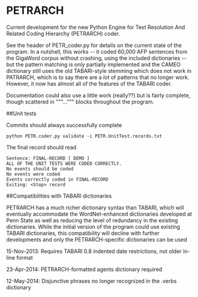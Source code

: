 PETRARCH
========

Current development for the new Python Engine for Text Resolution And Related
Coding Hierarchy (PETRARCH) coder.

See the header of PETR_coder.py for details on the current state of the program. In a 
nutshell, this works -- it coded 60,000 AFP sentences from the GigaWord corpus without 
crashing, using the included dictionaries -- but the pattern matching is only partially 
implemented and the CAMEO dictionary still uses the old TABARI-style stemming which does 
not work in PATRARCH, which is to say there are a *lot* of patterns that no longer work. 
However, it now has almost all of the features of the TABARI coder.

Documentation could also use a little work (really??) but is fairly complete, though 
scattered in """...""" blocks throughout the program.

##Unit tests

Commits should always successfully complete 

	python PETR.coder.py validate -i PETR.UnitTest.records.txt

The final record should read

	Sentence: FINAL-RECORD [ DEMO ]
	ALL OF THE UNIT TESTS WERE CODED CORRECTLY. 
	No events should be coded
	No events were coded
	Events correctly coded in FINAL-RECORD
	Exiting: <Stop> record 

##Compatibilities with TABARI dictionaries

PETRARCH has a much richer dictionary syntax than TABARI, which will eventually accommodate 
the WordNet-enhanced dictionaries developed at Penn State as well as reducing the level 
of redundancy in the existing dictionaries. While the initial version of the program 
could use existing TABARI dictionaries, this compatibility will decline with further 
developments and only the PETRARCH-specific dictionaries can be used

15-Nov-2013: Requires TABARI 0.8 indented date restrictions, not older in-line format

23-Apr-2014: PETRARCH-formatted agents dictionary required

12-May-2014: Disjunctive phrases no longer recognized in the .verbs dictionary
